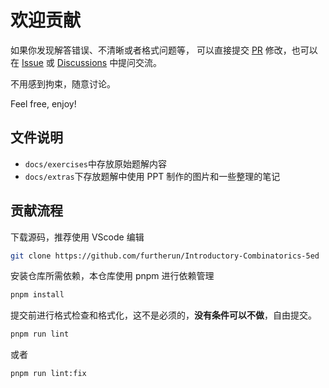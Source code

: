 # 欢迎贡献

如果你发现解答错误、不清晰或者格式问题等，
可以直接提交 [PR][pr] 修改，也可以在 [Issue][is] 或 [Discussions][ds] 中提问交流。

不用感到拘束，随意讨论。

Feel free, enjoy!

## 文件说明

- `docs/exercises`中存放原始题解内容
- `docs/extras`下存放题解中使用 PPT 制作的图片和一些整理的笔记

## 贡献流程

下载源码，推荐使用 VScode 编辑

```sh
git clone https://github.com/furtherun/Introductory-Combinatorics-5ed
```

安装仓库所需依赖，本仓库使用 pnpm 进行依赖管理

```sh
pnpm install
```

提交前进行格式检查和格式化，这不是必须的，**没有条件可以不做**，自由提交。

```sh
pnpm run lint
```

或者

```sh
pnpm run lint:fix
```

[pr]: https://github.com/furtherun/Introductory-Combinatorics-5ed/pulls
[is]: https://github.com/furtherun/Introductory-Combinatorics-5ed/issues
[ds]: https://github.com/furtherun/Introductory-Combinatorics-5ed/discussions
